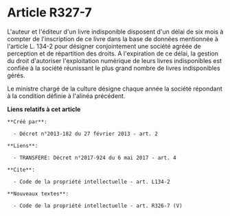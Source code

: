 # Article R327-7

L'auteur et l'éditeur d'un livre indisponible disposent d'un délai de six mois à compter de l'inscription de ce livre dans la
base de données mentionnée à l'article L. 134-2 pour désigner conjointement une société agréée de perception et de
répartition des droits. A l'expiration de ce délai, la gestion du droit d'autoriser l'exploitation numérique de leurs livres
indisponibles est confiée à la société réunissant le plus grand nombre de livres indisponibles gérés. 

Le ministre chargé de la culture désigne chaque année la société répondant à la condition définie à l'alinéa précédent.

**Liens relatifs à cet article**

	**Créé par**:

	  - Décret n°2013-182 du 27 février 2013 - art. 2

	**Liens**:

	  - TRANSFERE: Décret n°2017-924 du 6 mai 2017 - art. 4

	**Cite**:

	  - Code de la propriété intellectuelle - art. L134-2

	**Nouveaux textes**:

	  - Code de la propriété intellectuelle - art. R326-7 (V)
